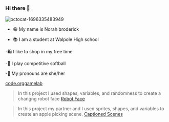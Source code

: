 ### Hi there 👋
![octocat-1696335483949](https://github.com/norahbroderick/norahbroderick/assets/146837143/5d6f87d1-bfe6-4b93-9d58-7eba47380c44)
- 😀 My name is Norah broderick
  
- 📚 I am a student at Walpole High school
  
-🛍 I like to shop in my free time

-🥎 I play competitive softball

-👩 My pronouns are she/her

[code.orggamelab](https://studio.code.org/home)
> In this project I used shapes, variables, and randomness to create a changng robot face
[Robot Face](https://studio.code.org/projects/gamelab/k0KA2f5BfzvIpybjynsNGNkw3b43Ou6uOCA46b0CDe8)

> In this project my partner and I used sprites, shapes, and variables to create an apple picking scene.
[Captioned Scenes](https://studio.code.org/projects/gamelab/Jjb4S08k_CvJo_Y66DWMAxFZtrweTI8BvjW15BIU0Zs)

